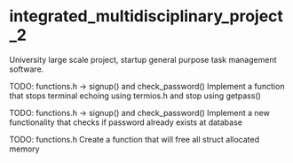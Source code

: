 # integrated_multidisciplinary_project_2
University large scale project, startup general purpose task management software.

TODO: functions.h -> signup() and check_password()
Implement a function that stops terminal echoing using termios.h and stop using getpass()

TODO: functions.h -> signup() and check_password()
Implement a new functionality that checks if password already exists at database

TODO: functions.h
Create a function that will free all struct allocated memory